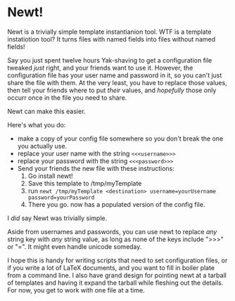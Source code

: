 # Newt!

Newt is a trivially simple template instantianion tool.  WTF is a
template instatiotion tool? It turns files with named fields into
files without named fields!

Say you just spent twelve hours Yak-shaving to get a configuration
file tweaked *just* right, and your friends want to use it.  However,
the configuration file has your user name and password in it, so you
can't just share the file with them.  At the very least, you have to
replace those values, then tell your friends where to put *their*
values, and *hopefully* those only occurr once in the file you need to
share.

Newt can make this easier.

Here's what you do:
 - make a copy of your config file somewhere so you don't break the one you actually use.
 - replace your user name with the string `<<<username>>>`
 - replace your password with the string `<<<password>>>`
 - Send your friends the new file with these instructions:
   1. Go install newt!
   2. Save this template to /tmp/myTemplate
   3. run `newt /tmp/myTemplate <destination> username=yourUsername password=yourPassword`
   4. There you go.  <destination> now has a populated version of the config file.

I *did* say Newt was trivially simple.

Aside from usernames and passwords, you can use newt to replace *any*
string key with *any* string value, as long as none of the keys
include ">>>" or "=".  It might even handle unicode someday.

I hope this is handy for writing scripts that need to set
configuration files, or if you write a lot of LaTeX documents, and you
want to fill in boiler plate from a command line.  I also have grand
design for pointing newt at a tarball of templates and having it
expand the tarball while fleshing out the details.  For now, you get
to work with one file at a time.

